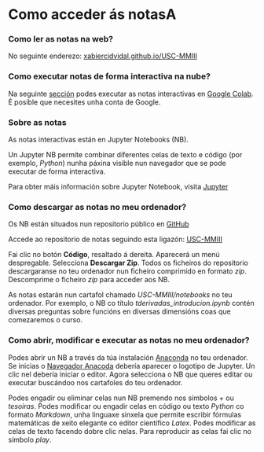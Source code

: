 # Como acceder ás notasA

### Como ler as notas na web?

 No seguinte enderezo: [xabiercidvidal.github.io/USC-MMIII](https://xabiercidvidal.github.io/USC-MMIII)

### Como executar notas de forma interactiva na nube?

 Na seguinte [sección](https://xabiercidvidal.github.io/USC-MMIII/run_cloud.html) podes executar as notas interactivas en [Google Colab](https://colab.research.google.com/?hl=es). É posible que necesites unha conta de Google.

### Sobre as notas

As notas interactivas están en Jupyter Notebooks (NB).

Un Jupyter NB permite combinar diferentes celas de texto e código (por exemplo, *Python*) nunha páxina visible nun navegador que se pode executar de forma interactiva.

Para obter máis información sobre Jupyter Notebook, visita [Jupyter](https://jupyter.org)

### Como descargar as notas no meu ordenador?

Os NB están situados nun repositorio público en [GitHub](https://github.com)

Accede ao repositorio de notas seguindo esta ligazón: [USC-MMIII](https://github.com/xabiercidvidal/USC-MMIII)

Fai clic no botón **Código**, resaltado á dereita. Aparecerá un menú despregable. Selecciona **Descargar Zip**. Todos os ficheiros do repositorio descargaranse no teu ordenador nun ficheiro comprimido en formato *zip*. Descomprime o ficheiro *zip* para acceder aos NB.

As notas estarán nun cartafol chamado *USC-MMIII/notebooks* no teu ordenador. Por exemplo, o NB co título *tderivadas_introducion.ipynb* contén diversas preguntas sobre funcións en diversas dimensións coas que comezaremos o curso.

### Como abrir, modificar e executar as notas no meu ordenador?

Podes abrir un NB a través da túa instalación [Anaconda](https://anaconda.org) no teu ordenador. Se inicias o [Navegador Anacoda](https://docs.anaconda.com/navigator) debería aparecer o logotipo de Jupyter. Un clic nel debería iniciar o editor. Agora selecciona o NB que queres editar ou executar buscándoo nos cartafoles do teu ordenador.

Podes engadir ou eliminar celas nun NB premendo nos símbolos *+* ou *tesoiras*. Podes modificar ou engadir celas en código ou texto *Python* co formato *Markdown*, unha linguaxe sinxela que permite escribir fórmulas matemáticas de xeito elegante co editor científico *Latex*. Podes modificar as celas de texto facendo dobre clic nelas. Para reproducir as celas fai clic no símbolo *play*.